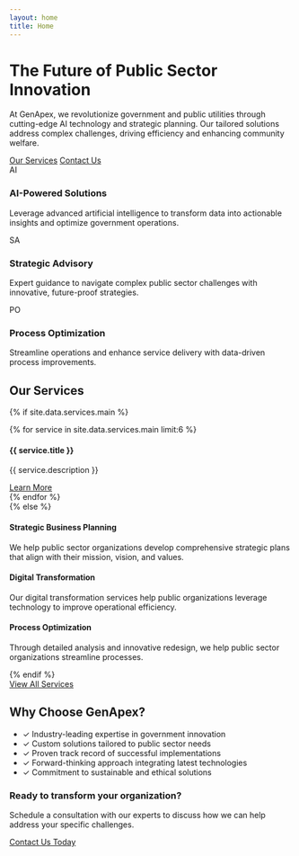 ```yaml
---
layout: home
title: Home
---
```


<div class="hero-section text-center mb-5">
  <h1 class="display-4 mb-3">The Future of Public Sector Innovation</h1>
  
  <p class="lead mb-4">
    At GenApex, we revolutionize government and public utilities through cutting-edge AI technology and strategic planning. 
    Our tailored solutions address complex challenges, driving efficiency and enhancing community welfare.
  </p>
  
  <div class="cta-buttons">
    <a href="{{ site.baseurl }}/services/" class="btn btn-primary btn-lg mr-3">Our Services</a>
    <a href="{{ site.baseurl }}/contact/" class="btn btn-outline-secondary btn-lg">Contact Us</a>
  </div>
</div>

<div class="row value-props mb-5">
  <div class="col-md-4 mb-4">
    <div class="card h-100 text-center">
      <div class="card-body">
        <span class="icon-placeholder mb-3 text-primary">AI</span>
        <h3 class="card-title">AI-Powered Solutions</h3>
        <p class="card-text">Leverage advanced artificial intelligence to transform data into actionable insights and optimize government operations.</p>
      </div>
    </div>
  </div>
  
  <div class="col-md-4 mb-4">
    <div class="card h-100 text-center">
      <div class="card-body">
        <span class="icon-placeholder mb-3 text-primary">SA</span>
        <h3 class="card-title">Strategic Advisory</h3>
        <p class="card-text">Expert guidance to navigate complex public sector challenges with innovative, future-proof strategies.</p>
      </div>
    </div>
  </div>
  
  <div class="col-md-4 mb-4">
    <div class="card h-100 text-center">
      <div class="card-body">
        <span class="icon-placeholder mb-3 text-primary">PO</span>
        <h3 class="card-title">Process Optimization</h3>
        <p class="card-text">Streamline operations and enhance service delivery with data-driven process improvements.</p>
      </div>
    </div>
  </div>
</div>

<h2 class="text-center mb-4">Our Services</h2>

{% if site.data.services.main %}
<div class="row services-preview">
  {% for service in site.data.services.main limit:6 %}
  <div class="col-md-4 mb-4">
    <div class="card h-100">
      <div class="card-body">
        <div class="text-center mb-3">
          <i class="fas {{ service.icon }} service-icon h1 text-primary"></i>
        </div>
        <h4 class="card-title text-center">{{ service.title }}</h4>
        <p class="card-text">{{ service.description }}</p>
      </div>
      <div class="card-footer bg-white border-0 text-center">
        <a href="{{ service.link }}" class="btn btn-sm btn-outline-primary">Learn More</a>
      </div>
    </div>
  </div>
  {% endfor %}
</div>
{% else %}
<div class="row services-preview">
  <div class="col-md-4 mb-4">
    <div class="card h-100">
      <div class="card-body">
        <h4 class="card-title text-center">Strategic Business Planning</h4>
        <p class="card-text">We help public sector organizations develop comprehensive strategic plans that align with their mission, vision, and values.</p>
      </div>
    </div>
  </div>
  <div class="col-md-4 mb-4">
    <div class="card h-100">
      <div class="card-body">
        <h4 class="card-title text-center">Digital Transformation</h4>
        <p class="card-text">Our digital transformation services help public organizations leverage technology to improve operational efficiency.</p>
      </div>
    </div>
  </div>
  <div class="col-md-4 mb-4">
    <div class="card h-100">
      <div class="card-body">
        <h4 class="card-title text-center">Process Optimization</h4>
        <p class="card-text">Through detailed analysis and innovative redesign, we help public sector organizations streamline processes.</p>
      </div>
    </div>
  </div>
</div>
{% endif %}

<div class="text-center mt-4 mb-5">
  <a href="{{ site.baseurl }}/services/" class="btn btn-primary">View All Services</a>
</div>

<div class="row mb-5">
  <div class="col-md-6">
    <h2>Why Choose GenApex?</h2>
    <ul class="check-list">
      <li>✓ Industry-leading expertise in government innovation</li>
      <li>✓ Custom solutions tailored to public sector needs</li>
      <li>✓ Proven track record of successful implementations</li>
      <li>✓ Forward-thinking approach integrating latest technologies</li>
      <li>✓ Commitment to sustainable and ethical solutions</li>
    </ul>
  </div>
  <div class="col-md-6">
    <div class="card">
      <div class="card-body">
        <h3 class="card-title">Ready to transform your organization?</h3>
        <p class="card-text">Schedule a consultation with our experts to discuss how we can help address your specific challenges.</p>
        <a href="{{ site.baseurl }}/contact/" class="btn btn-primary">Contact Us Today</a>
      </div>
    </div>
  </div>
</div>